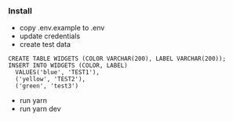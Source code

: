 ### Install

- copy .env.example to .env
- update credentials
- create test data

```
CREATE TABLE WIDGETS (COLOR VARCHAR(200), LABEL VARCHAR(200));
INSERT INTO WIDGETS (COLOR, LABEL)
  VALUES('blue', 'TEST1'),
  ('yellow', 'TEST2'),
  ('green', 'test3')
```

- run yarn
- run yarn dev
